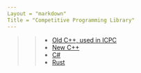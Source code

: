 ```yaml
---
Layout = "markdown"
Title = "Competitive Programming Library"
---
```

>> - [Old C++, used in ICPC](https://github.com/CLown1331/CodeBook)
>> - [New C++](https://github.com/CLown1331/CpCpp/tree/main/library)
>> - [C#](https://github.com/CLown1331/CSharp-Algorithms/tree/master/Csharp-Contest/Library)
>> - [Rust](https://github.com/CLown1331/rust-cp/tree/main/algo_lib)
